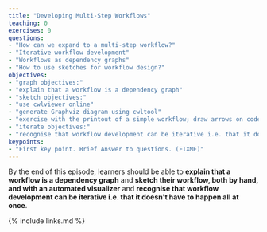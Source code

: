 ```yaml
---
title: "Developing Multi-Step Workflows"
teaching: 0
exercises: 0
questions:
- "How can we expand to a multi-step workflow?"
- "Iterative workflow development"
- "Workflows as dependency graphs"
- "How to use sketches for workflow design?"
objectives:
- "graph objectives:"
- "explain that a workflow is a dependency graph"
- "sketch objectives:"
- "use cwlviewer online"
- "generate Graphviz diagram using cwltool"
- "exercise with the printout of a simple workflow; draw arrows on code; hand draw a graph on another sheet of paper"
- "iterate objectives:"
- "recognise that workflow development can be iterative i.e. that it doesn't have to happen all at once"
keypoints:
- "First key point. Brief Answer to questions. (FIXME)"
---
```

By the end of this episode,
learners should be able to
__explain that a workflow is a dependency graph__
and __sketch their workflow, both by hand, and with an automated visualizer__
and __recognise that workflow development can be iterative i.e. that it doesn't have to happen all at once__.

{% include links.md %}
